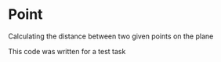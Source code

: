# Point
 Calculating the distance between two given points on the plane

This code was written for a test task
